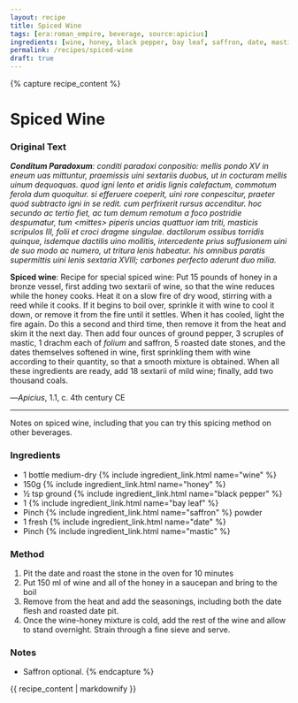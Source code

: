 ```yaml
---
layout: recipe
title: Spiced Wine
tags: [era:roman_empire, beverage, source:apicius]
ingredients: [wine, honey, black pepper, bay leaf, saffron, date, mastic]
permalink: /recipes/spiced-wine
draft: true
---
```


{% capture recipe_content %}
# Spiced Wine

### Original Text
***Conditum Paradoxum**: conditi paradoxi conpositio: mellis pondo XV in eneum uas mittuntur, praemissis uini sextariis duobus, ut in cocturam mellis uinum dequoquas. quod igni lento et aridis lignis calefactum, commotum ferola dum quoquitur. si efferuere coeperit, uini rore conpescitur, praeter quod subtracto igni in se redit. cum perfrixerit rursus accenditur. hoc secundo ac tertio fiet, ac tum demum remotum a foco postridie despumatur, tum \<mittes\> piperis uncias quattuor iam triti, masticis scripulos III, folii et croci dragme singulae. dactilorum ossibus torridis quinque, isdemque dactilis uino mollitis, intercedente prius suffusionem uini de suo modo ac numero, ut tritura lenis habeatur. his omnibus paratis supermittis uini lenis sextaria XVIII; carbones perfecto aderunt duo milia.*

**Spiced wine**: Recipe for special spiced wine: Put 15 pounds of honey in a bronze vessel, first adding two sextarii of wine, so that the wine reduces while the honey cooks. Heat it on a slow fire of dry wood, stirring with a reed while it cooks. If it begins to boil over, sprinkle it with wine to cool it down, or remove it from the fire until it settles. When it has cooled, light the fire again. Do this a second and third time, then remove it from the heat and skim it the next day. Then add four ounces of ground pepper, 3 scruples of mastic, 1 drachm each of *folium* and saffron, 5 roasted date stones, and the dates themselves softened in wine, first sprinkling them with wine according to their quantity, so that a smooth mixture is obtained. When all these ingredients are ready, add 18 sextarii of mild wine; finally, add two thousand coals.

—*Apicius*, 1.1, c. 4th century CE

___

Notes on spiced wine, including that you can try this spicing method on other beverages. 

### Ingredients
 - 1 bottle medium-dry {% include ingredient_link.html name="wine" %}
 - 150g {% include ingredient_link.html name="honey" %}
 - ½ tsp ground {% include ingredient_link.html name="black pepper" %}
 - 1 {% include ingredient_link.html name="bay leaf" %}
 - Pinch {% include ingredient_link.html name="saffron" %} powder
 - 1 fresh {% include ingredient_link.html name="date" %}
 - Pinch {% include ingredient_link.html name="mastic" %}

### Method
1. Pit the date and roast the stone in the oven for 10 minutes
2. Put 150 ml of wine and all of the honey in a saucepan and bring to the boil
3. Remove from the heat and add the seasonings, including both the date flesh and roasted date pit.
4. Once the wine-honey mixture is cold, add the rest of the wine and allow to stand overnight. Strain through a fine sieve and serve.

### Notes
 - Saffron optional.
{% endcapture %}

{{ recipe_content | markdownify }}
